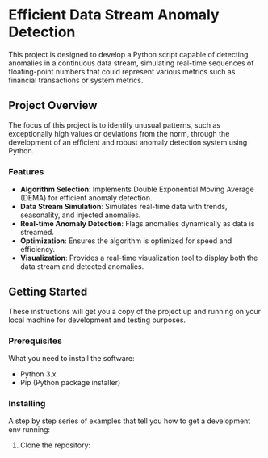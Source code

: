 # Efficient Data Stream Anomaly Detection

This project is designed to develop a Python script capable of detecting anomalies in a continuous data stream, simulating real-time sequences of floating-point numbers that could represent various metrics such as financial transactions or system metrics.

## Project Overview

The focus of this project is to identify unusual patterns, such as exceptionally high values or deviations from the norm, through the development of an efficient and robust anomaly detection system using Python.

### Features

- **Algorithm Selection**: Implements Double Exponential Moving Average (DEMA) for efficient anomaly detection.
- **Data Stream Simulation**: Simulates real-time data with trends, seasonality, and injected anomalies.
- **Real-time Anomaly Detection**: Flags anomalies dynamically as data is streamed.
- **Optimization**: Ensures the algorithm is optimized for speed and efficiency.
- **Visualization**: Provides a real-time visualization tool to display both the data stream and detected anomalies.

## Getting Started

These instructions will get you a copy of the project up and running on your local machine for development and testing purposes.

### Prerequisites

What you need to install the software:

- Python 3.x
- Pip (Python package installer)

### Installing

A step by step series of examples that tell you how to get a development env running:

1. Clone the repository:
